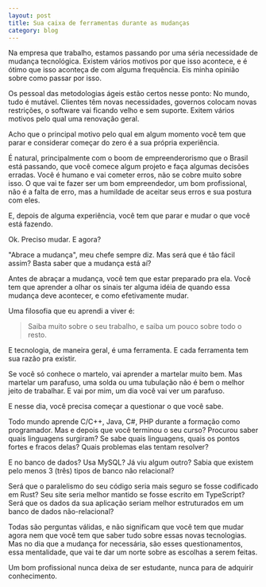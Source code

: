 ```yaml
---
layout: post
title: Sua caixa de ferramentas durante as mudanças
category: blog
---
```


Na empresa que trabalho, estamos passando por uma séria necessidade de mudança tecnológica. 
Existem vários motivos por que isso acontece, e é ótimo que isso aconteça de com alguma frequência.
Eis minha opinião sobre como passar por isso.

Os pessoal das metodologias ágeis estão certos nesse ponto: No mundo, tudo é mutável.
Clientes têm novas necessidades, governos colocam novas restrições, o software vai ficando velho e sem suporte.
Exitem vários motivos pelo qual uma renovação geral.

Acho que o principal motivo pelo qual em algum momento você tem que parar e considerar começar do zero é a sua própria experiência.

É natural, principalmente com o boom de empreenderorismo que o Brasil está passando, que você comece algum projeto e faça algumas decisões erradas.
Você é humano e vai cometer erros, não se cobre muito sobre isso.
O que vai te fazer ser um bom empreendedor, um bom profissional, não é a falta de erro, mas a humildade de aceitar seus erros e sua postura com eles.

E, depois de alguma experiência, você tem que parar e mudar o que você está fazendo.

Ok. Preciso mudar. E agora?

"Abrace a mudança", meu chefe sempre diz. 
Mas será que é tão fácil assim?
Basta saber que a mudança está aí?

Antes de abraçar a mudança, você tem que estar preparado pra ela.
Você tem que aprender a olhar os sinais ter alguma idéia de quando essa mudança deve acontecer, e como efetivamente mudar.

Uma filosofia que eu aprendi a viver é: 

> Saiba muito sobre o seu trabalho, e saiba um pouco sobre todo o resto.

E tecnologia, de maneira geral, é uma ferramenta.
E cada ferramenta tem sua razão pra existir.

Se você só conhece o martelo, vai aprender a martelar muito bem.
Mas martelar um parafuso, uma solda ou uma tubulação não é bem o melhor jeito de trabalhar.
E vai por mim, um dia você vai ver um parafuso.

E nesse dia, você precisa começar a questionar o que você sabe.

Todo mundo aprende C/C++, Java, C#, PHP durante a formação como programador. 
Mas e depois que você terminou o seu curso?
Procurou saber quais linguagens surgiram?
Se sabe quais linguagens, quais os pontos fortes e fracos delas?
Quais problemas elas tentam resolver?

E no banco de dados? Usa MySQL? Já viu algum outro? 
Sabia que existem pelo menos 3 (três) tipos de banco não relacional?

Será que o paralelismo do seu código seria mais seguro se fosse codificado em Rust?
Seu site seria melhor mantido se fosse escrito em TypeScript?
Será que os dados da sua aplicação seriam melhor estruturados em um banco de dados não-relacional?

Todas são perguntas válidas, e não significam que você tem que mudar agora nem que você tem que saber tudo sobre essas novas tecnologias.
Mas no dia que a mudança for necessária, são esses questionamentos, essa mentalidade, que vai te dar um norte sobre as escolhas a serem feitas.

Um bom profissional nunca deixa de ser estudante, nunca para de adquirir conhecimento.